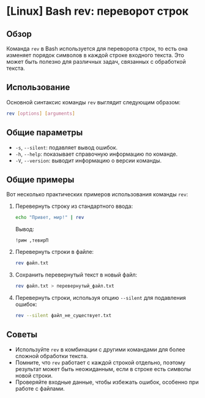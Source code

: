 # [Linux] Bash rev: переворот строк

## Обзор
Команда `rev` в Bash используется для переворота строк, то есть она изменяет порядок символов в каждой строке входного текста. Это может быть полезно для различных задач, связанных с обработкой текста.

## Использование
Основной синтаксис команды `rev` выглядит следующим образом:

```bash
rev [options] [arguments]
```

## Общие параметры
- `-s`, `--silent`: подавляет вывод ошибок.
- `-h`, `--help`: показывает справочную информацию по команде.
- `-V`, `--version`: выводит информацию о версии команды.

## Общие примеры
Вот несколько практических примеров использования команды `rev`:

1. Перевернуть строку из стандартного ввода:
   ```bash
   echo "Привет, мир!" | rev
   ```
   Вывод:
   ```
   !рим ,тевирП
   ```

2. Перевернуть строки в файле:
   ```bash
   rev файл.txt
   ```

3. Сохранить перевернутый текст в новый файл:
   ```bash
   rev файл.txt > перевернутый_файл.txt
   ```

4. Перевернуть строки, используя опцию `--silent` для подавления ошибок:
   ```bash
   rev --silent файл_не_существует.txt
   ```

## Советы
- Используйте `rev` в комбинации с другими командами для более сложной обработки текста.
- Помните, что `rev` работает с каждой строкой отдельно, поэтому результат может быть неожиданным, если в строке есть символы новой строки.
- Проверяйте входные данные, чтобы избежать ошибок, особенно при работе с файлами.